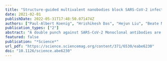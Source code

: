 ```yaml
---
title: "Structure-guided multivalent nanobodies block SARS-CoV-2 infection and suppress mutational escape"
date: 2021-02-01
publishDate: 2022-05-31T17:48:50.071474Z
authors: ["Paul-Albert Koenig", "Hrishikesh Das", "Hejun Liu", "Beate M. Kümmerer", "Florian N. Gohr", "Lea-Marie Jenster", "Lisa D. J. Schiffelers", "Yonas M. Tesfamariam", "Miki Uchima", "Jennifer D. Wuerth", "Karl Gatterdam", "Natalia Ruetalo", "Maria H. Christensen", "Caroline I. Fandrey", "Sabine Normann", "Jan M. P. Tödtmann", "Steffen Pritzl", "Leo Hanke", "Jannik Boos", "Meng Yuan", "Xueyong Zhu", "Jonathan L. Schmid-Burgk", "Hiroki Kato", "Michael Schindler", "Ian A. Wilson", "Matthias Geyer", "Kerstin U. Ludwig", "B. Martin Hällberg", "Nicholas C. Wu", "Florian I. Schmidt"]
publication_types: ["2"]
abstract: "A double punch against SARS-CoV-2 Monoclonal antibodies are an important weapon in the battle against COVID-19. However, these large proteins are difficult to produce in the needed quantities and at low cost. Attention has turned to nanobodies, which are aptly named, single-domain antibodies that are easier to produce and have the potential to be administered by inhalation. Koenig et al. describe four nanobodies that bind to the severe acute respiratory syndrome coronavirus 2 (SARS-CoV-2) spike protein and prevent infection of cells (see the Perspective by Saelens and Schepens). Structures show that the nanobodies target two distinct epitopes on the SARS-CoV-2 spike protein. Multivalent nanobodies neutralize virus much more potently than single nanobodies, and multivalent nanobodies that bind two epitopes prevent the emergence of viral escape mutants. Science, this issue p. eabe6230; see also p. 681 Structured Abstract INTRODUCTIONThe global scale and rapid spread of severe acute respiratory syndrome coronavirus 2 (SARS-CoV-2) pose unprecedented challenges to society, health care systems, and science. In addition to effective and safe vaccines, passive immunization by antibody-related molecules offers an opportunity to harness the vertebrate immune system to fight viral infections in high-risk patients. Variable domains of heavy-chain–only antibodies (VHHs), also known as nanobodies, are suitable lead molecules in such efforts, as they are small, extremely stable, easy to engineer, and economic to produce in simple expression systems. RATIONALEWe engineered improved multivalent nanobodies neutralizing SARS-CoV-2 on the basis of two principles: (i) detailed structural information of their epitopes and binding modes to the viral spike protein and (ii) mechanistic insights into viral fusion with cellular membranes catalyzed by the spike. RESULTSNanobodies specific for the receptor binding domain (RBD) of SARS-CoV-2 spike were identified by phage display using nanobody libraries from an alpaca and a llama immunized with the RBD and inactivated virus. Four of the resulting nanobodies—VHHs E, U, V, and W—potently neutralize SARS-CoV-2 and SARS-CoV-2–pseudotyped vesicular stomatitis virus. X-ray crystallography revealed that the nanobodies bind to two distinct epitopes on the RBD, interfaces “E” and “UVW,” which can be synergistically targeted by combinations of nanobodies to inhibit infection. Cryo–electron microscopy (cryo-EM) of trimeric spike in complex with VHH E and VHH V revealed that VHH E stabilizes a conformation of the spike with all three RBDs in the “up” conformation (3-up), a state that is typically associated with activation by receptor binding. In line with this observation, we found that VHH E triggers the fusion activity of spike in the absence of the cognate receptor ACE2. VHH V, by contrast, stabilizes spike in a 2-up conformation and does not induce fusion. On the basis of the structural information, we designed bi- and trivalent nanobodies with improved neutralizing properties. VHH EEE most potently inhibited infection, did not activate fusion, and likely inactivated virions by outcompeting interaction of the virus with its receptor. Yet evolution experiments revealed emergence of escape mutants in the spike with single–amino acid changes that were completely insensitive to inhibition by VHH EEE. VHH VE also neutralized more efficiently than VHH E or VHH V alone; stabilized the 3-up conformation of spike, as determined by cryo-EM; and more strongly induced the spike fusogenic activity. We conclude that the premature activation of the fusion machinery on virions was an unexpected mechanism of neutralization, as enhanced neutralization could not be attributed simply to better blocking of virus-receptor interactions. Activation of spike in the absence of target membranes likely induces irreversible conformational changes to assume the energetically favorable postfusion conformation without catalyzing fusion per se. Simultaneous targeting of two independent epitopes by VHH VE largely prevented the emergence of resistant escape mutants in evolution experiments. CONCLUSIONOur results demonstrate the strength of the modular combination of nanobodies for neutralization. Premature activation of spike by nanobodies reveals an unusual mode of neutralization and yields insights into the mechanism of fusion. textlessimg class=\"fragment-image\" aria-describedby=\"F1-caption\" src=\"https://science.sciencemag.org/content/sci/371/6530/eabe6230/F1.medium.gif\"/textgreater Download high-res image Open in new tab Download Powerpoint Bivalent nanobodies neutralize by inducing postfusion conformation of the SARS-CoV-2 spike.On virions, SARS-CoV-2 spike trimers are mostly in an inactive configuration with all RBDs in the down conformation (left). Binding of bivalent nanobody VE stabilizes the spike in an active conformation with all RBDs up (middle), triggering premature induction of the postfusion conformation, which irreversibly inactivates the spike protein (right). The pandemic caused by severe acute respiratory syndrome coronavirus 2 (SARS-CoV-2) continues to spread, with devastating consequences. For passive immunization efforts, nanobodies have size and cost advantages over conventional antibodies. In this study, we generated four neutralizing nanobodies that target the receptor binding domain of the SARS-CoV-2 spike protein. We used x-ray crystallography and cryo–electron microscopy to define two distinct binding epitopes. On the basis of these structures, we engineered multivalent nanobodies with more than 100 times the neutralizing activity of monovalent nanobodies. Biparatopic nanobody fusions suppressed the emergence of escape mutants. Several nanobody constructs neutralized through receptor binding competition, whereas other monovalent and biparatopic nanobodies triggered aberrant activation of the spike fusion machinery. These premature conformational changes in the spike protein forestalled productive fusion and rendered the virions noninfectious. SARS-CoV-2–neutralizing nanobodies were combined to design potent multivalent nanobodies. SARS-CoV-2–neutralizing nanobodies were combined to design potent multivalent nanobodies."
featured: false
publication: "*Science*"
url_pdf: "https://science.sciencemag.org/content/371/6530/eabe6230"
doi: "10.1126/science.abe6230"
---
```


